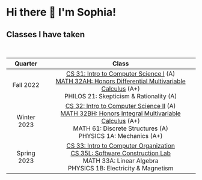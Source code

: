 # Hi there 👋 I'm Sophia!


<h2>Classes I have taken</h2>
<br>

|   Quarter   |                                                                    Class                                                                    |
| :---------: | :-----------------------------------------------------------------------------------------------------------------------------------------: |
| Fall 2022 | [CS 31: Intro to Computer Science I](https://github.com/sophiasharif/cs-31) (A) <br> [MATH 32AH: Honors Differential Multivariable Calculus](https://github.com/sophiasharif/honors-multivariable-calculus) (A+) <br> PHILOS 21: Skepticism & Rationality (A)
| Winter 2023 | [CS 32: Intro to Computer Science II](https://github.com/sophiasharif/cs-32) (A) <br> [MATH 32BH: Honors Integral Multivariable Calculus](https://github.com/sophiasharif/honors-multivariable-calculus) (A+) <br> MATH 61: Discrete Structures (A) <br> PHYSICS 1A: Mechanics (A+)                   
|  Spring 2023  | [CS 33: Intro to Computer Organization](#) <br> [CS 35L: Software Construction Lab](#) <br> MATH 33A: Linear Algebra <br> PHYSICS 1B: Electricity & Magnetism                                            

